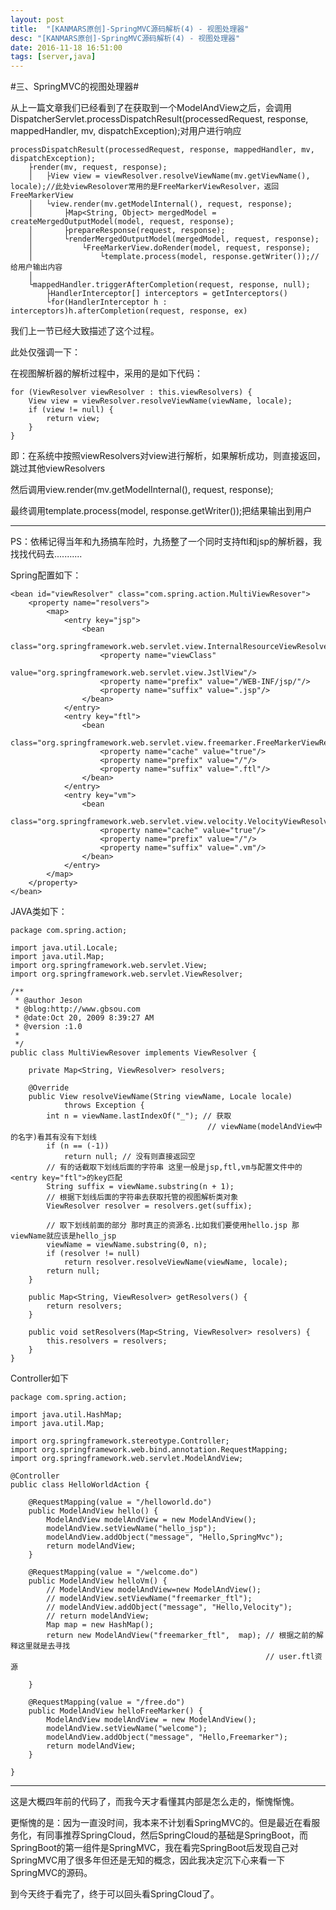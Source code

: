 ```yaml
---
layout: post
title:  "[KANMARS原创]-SpringMVC源码解析(4) - 视图处理器"
desc: "[KANMARS原创]-SpringMVC源码解析(4) - 视图处理器"
date: 2016-11-18 16:51:00
tags: [server,java]
---
```

#三、SpringMVC的视图处理器#

从上一篇文章我们已经看到了在获取到一个ModelAndView之后，会调用DispatcherServlet.processDispatchResult(processedRequest, response, mappedHandler, mv, dispatchException);对用户进行响应

	processDispatchResult(processedRequest, response, mappedHandler, mv, dispatchException);	
		├render(mv, request, response);
		│	├View view = viewResolver.resolveViewName(mv.getViewName(), locale);//此处viewResolover常用的是FreeMarkerViewResolver，返回FreeMarkerView
		│	└view.render(mv.getModelInternal(), request, response);
		│		├Map<String, Object> mergedModel = createMergedOutputModel(model, request, response);
		│		├prepareResponse(request, response);
		│		└renderMergedOutputModel(mergedModel, request, response);
		│			└FreeMarkerView.doRender(model, request, response);
		│				└template.process(model, response.getWriter());//给用户输出内容
		│	
		└mappedHandler.triggerAfterCompletion(request, response, null);
			├HandlerInterceptor[] interceptors = getInterceptors()
			└for(HandlerInterceptor h : interceptors)h.afterCompletion(request, response, ex)

我们上一节已经大致描述了这个过程。

此处仅强调一下：

在视图解析器的解析过程中，采用的是如下代码：

	for (ViewResolver viewResolver : this.viewResolvers) {
		View view = viewResolver.resolveViewName(viewName, locale);
		if (view != null) {
			return view;
		}
	}

即：在系统中按照viewResolvers对view进行解析，如果解析成功，则直接返回，跳过其他viewResolvers

然后调用view.render(mv.getModelInternal(), request, response);

最终调用template.process(model, response.getWriter());把结果输出到用户

-----------------------------------------------------------------------------------

PS：依稀记得当年和九扬搞车险时，九扬整了一个同时支持ftl和jsp的解析器，我找找代码去...........

Spring配置如下：

	<bean id="viewResolver" class="com.spring.action.MultiViewResover">  
        <property name="resolvers">  
            <map>  
                <entry key="jsp">  
                    <bean  
                     class="org.springframework.web.servlet.view.InternalResourceViewResolver">  
                        <property name="viewClass"  
                         value="org.springframework.web.servlet.view.JstlView"/>  
                        <property name="prefix" value="/WEB-INF/jsp/"/>  
                        <property name="suffix" value=".jsp"/>  
                    </bean>  
                </entry>  
                <entry key="ftl">  
                    <bean  
                     class="org.springframework.web.servlet.view.freemarker.FreeMarkerViewResolver">  
                        <property name="cache" value="true"/>  
                        <property name="prefix" value="/"/>  
                        <property name="suffix" value=".ftl"/>    
                    </bean>  
                </entry>  
                <entry key="vm">  
                    <bean  
                     class="org.springframework.web.servlet.view.velocity.VelocityViewResolver">  
                        <property name="cache" value="true"/>  
                        <property name="prefix" value="/"/>  
                        <property name="suffix" value=".vm"/>  
                    </bean>  
                </entry>  
            </map>  
        </property>  
    </bean>  

JAVA类如下：

	package com.spring.action;  
	  
	import java.util.Locale;  
	import java.util.Map;  
	import org.springframework.web.servlet.View;  
	import org.springframework.web.servlet.ViewResolver;  
	  
	/** 
	 * @author Jeson 
	 * @blog:http://www.gbsou.com 
	 * @date:Oct 20, 2009 8:39:27 AM 
	 * @version :1.0 
	 *  
	 */  
	public class MultiViewResover implements ViewResolver {  
	  
	    private Map<String, ViewResolver> resolvers;  
	  
	    @Override  
	    public View resolveViewName(String viewName, Locale locale)  
	            throws Exception {  
	        int n = viewName.lastIndexOf("_"); // 获取  
	                                            // viewName(modelAndView中的名字)看其有没有下划线  
	        if (n == (-1))  
	            return null; // 没有则直接返回空  
	        // 有的话截取下划线后面的字符串 这里一般是jsp,ftl,vm与配置文件中的<entry key="ftl">的key匹配  
	        String suffix = viewName.substring(n + 1);  
	        // 根据下划线后面的字符串去获取托管的视图解析类对象  
	        ViewResolver resolver = resolvers.get(suffix);  
	  
	        // 取下划线前面的部分 那时真正的资源名.比如我们要使用hello.jsp 那viewName就应该是hello_jsp  
	        viewName = viewName.substring(0, n);  
	        if (resolver != null)  
	            return resolver.resolveViewName(viewName, locale);  
	        return null;  
	    }  
	  
	    public Map<String, ViewResolver> getResolvers() {  
	        return resolvers;  
	    }  
	  
	    public void setResolvers(Map<String, ViewResolver> resolvers) {  
	        this.resolvers = resolvers;  
	    }  
	}  

Controller如下

	package com.spring.action;  
	  
	import java.util.HashMap;  
	import java.util.Map;  
	  
	import org.springframework.stereotype.Controller;  
	import org.springframework.web.bind.annotation.RequestMapping;  
	import org.springframework.web.servlet.ModelAndView;  
	  
	@Controller  
	public class HelloWorldAction {  
	  
	    @RequestMapping(value = "/helloworld.do")  
	    public ModelAndView hello() {  
	        ModelAndView modelAndView = new ModelAndView();  
	        modelAndView.setViewName("hello_jsp");  
	        modelAndView.addObject("message", "Hello,SpringMvc");  
	        return modelAndView;  
	    }  
	  
	    @RequestMapping(value = "/welcome.do")  
	    public ModelAndView helloVm() {  
	        // ModelAndView modelAndView=new ModelAndView();  
	        // modelAndView.setViewName("freemarker_ftl");  
	        // modelAndView.addObject("message", "Hello,Velocity");  
	        // return modelAndView;  
	        Map map = new HashMap();  
	        return new ModelAndView("freemarker_ftl",  map); // 根据之前的解释这里就是去寻找  
	                                                         // user.ftl资源  
	  
	    }  
	  
	    @RequestMapping(value = "/free.do")  
	    public ModelAndView helloFreeMarker() {  
	        ModelAndView modelAndView = new ModelAndView();  
	        modelAndView.setViewName("welcome");  
	        modelAndView.addObject("message", "Hello,Freemarker");  
	        return modelAndView;  
	    }  
	  
	} 


----------------------------------------------------------------------------------

这是大概四年前的代码了，而我今天才看懂其内部是怎么走的，惭愧惭愧。

更惭愧的是：因为一直没时间，我本来不计划看SpringMVC的。但是最近在看服务化，有同事推荐SpringCloud，然后SpringCloud的基础是SpringBoot，而SpringBoot的第一组件是SpringMVC，我在看完SpringBoot后发现自己对SpringMVC用了很多年但还是无知的概念，因此我决定沉下心来看一下SpringMVC的源码。

到今天终于看完了，终于可以回头看SpringCloud了。 